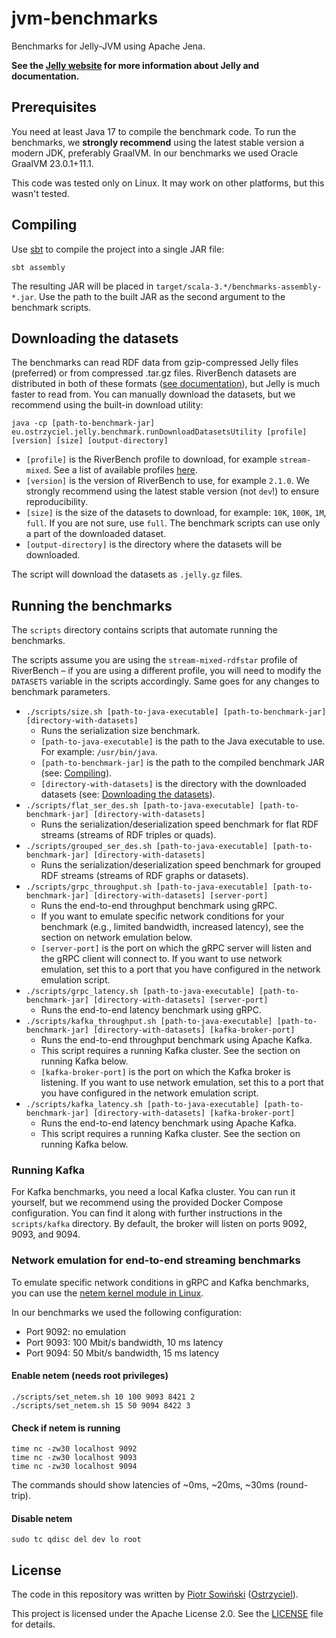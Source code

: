 # jvm-benchmarks

Benchmarks for Jelly-JVM using Apache Jena.

**See the [Jelly website](https://w3id.org/jelly) for more information about Jelly and documentation.**

## Prerequisites

You need at least Java 17 to compile the benchmark code. To run the benchmarks, we **strongly recommend** using the latest stable version a modern JDK, preferably GraalVM. In our benchmarks we used Oracle GraalVM 23.0.1+11.1.

This code was tested only on Linux. It may work on other platforms, but this wasn't tested.

## Compiling

Use [sbt](https://www.scala-sbt.org/) to compile the project into a single JAR file:

```shell
sbt assembly
```

The resulting JAR will be placed in `target/scala-3.*/benchmarks-assembly-*.jar`. Use the path to the built JAR as the second argument to the benchmark scripts.

## Downloading the datasets

The benchmarks can read RDF data from gzip-compressed Jelly files (preferred) or from compressed .tar.gz files. RiverBench datasets are distributed in both of these formats ([see documentation](https://w3id.org/riverbench/v/dev/documentation/dataset-release-format)), but Jelly is much faster to read from. You can manually download the datasets, but we recommend using the built-in download utility:

```shell
java -cp [path-to-benchmark-jar] eu.ostrzyciel.jelly.benchmark.runDownloadDatasetsUtility [profile] [version] [size] [output-directory]
```

- `[profile]` is the RiverBench profile to download, for example `stream-mixed`. See a list of available profiles [here](https://w3id.org/riverbench/v/dev/categories).
- `[version]` is the version of RiverBench to use, for example `2.1.0`. We strongly recommend using the latest stable version (not `dev`!) to ensure reproducibility.
- `[size]` is the size of the datasets to download, for example: `10K`, `100K`, `1M`, `full`. If you are not sure, use `full`. The benchmark scripts can use only a part of the downloaded dataset. 
- `[output-directory]` is the directory where the datasets will be downloaded.

The script will download the datasets as `.jelly.gz` files.

## Running the benchmarks

The `scripts` directory contains scripts that automate running the benchmarks.

The scripts assume you are using the `stream-mixed-rdfstar` profile of RiverBench – if you are using a different profile, you will need to modify the `DATASETS` variable in the scripts accordingly. Same goes for any changes to benchmark parameters.

- `./scripts/size.sh [path-to-java-executable] [path-to-benchmark-jar] [directory-with-datasets]`
  - Runs the serialization size benchmark.
  - `[path-to-java-executable]` is the path to the Java executable to use. For example: `/usr/bin/java`.
  - `[path-to-benchmark-jar]` is the path to the compiled benchmark JAR (see: [Compiling](#compiling)).
  - `[directory-with-datasets]` is the directory with the downloaded datasets (see: [Downloading the datasets](#downloading-the-datasets)).
- `./scripts/flat_ser_des.sh [path-to-java-executable] [path-to-benchmark-jar] [directory-with-datasets]`
  - Runs the serialization/deserialization speed benchmark for flat RDF streams (streams of RDF triples or quads).
- `./scripts/grouped_ser_des.sh [path-to-java-executable] [path-to-benchmark-jar] [directory-with-datasets]`
  - Runs the serialization/deserialization speed benchmark for grouped RDF streams (streams of RDF graphs or datasets).
- `./scripts/grpc_throughput.sh [path-to-java-executable] [path-to-benchmark-jar] [directory-with-datasets] [server-port]`
  - Runs the end-to-end throughput benchmark using gRPC.
  - If you want to emulate specific network conditions for your benchmark (e.g., limited bandwidth, increased latency), see the section on network emulation below.
  - `[server-port]` is the port on which the gRPC server will listen and the gRPC client will connect to. If you want to use network emulation, set this to a port that you have configured in the network emulation script.
- `./scripts/grpc_latency.sh [path-to-java-executable] [path-to-benchmark-jar] [directory-with-datasets] [server-port]`
  - Runs the end-to-end latency benchmark using gRPC.
- `./scripts/kafka_throughput.sh [path-to-java-executable] [path-to-benchmark-jar] [directory-with-datasets] [kafka-broker-port]`
  - Runs the end-to-end throughput benchmark using Apache Kafka.
  - This script requires a running Kafka cluster. See the section on running Kafka below.
  - `[kafka-broker-port]` is the port on which the Kafka broker is listening. If you want to use network emulation, set this to a port that you have configured in the network emulation script.
- `./scripts/kafka_latency.sh [path-to-java-executable] [path-to-benchmark-jar] [directory-with-datasets] [kafka-broker-port]`
  - Runs the end-to-end latency benchmark using Apache Kafka.
  - This script requires a running Kafka cluster. See the section on running Kafka below. 

### Running Kafka

For Kafka benchmarks, you need a local Kafka cluster. You can run it yourself, but we recommend using the provided Docker Compose configuration. You can find it along with further instructions in the `scripts/kafka` directory. By default, the broker will listen on ports 9092, 9093, and 9094.

### Network emulation for end-to-end streaming benchmarks

To emulate specific network conditions in gRPC and Kafka benchmarks, you can use the [netem kernel module in Linux](https://man7.org/linux/man-pages/man8/tc-netem.8.html).

In our benchmarks we used the following configuration:

- Port 9092: no emulation
- Port 9093: 100 Mbit/s bandwidth, 10 ms latency
- Port 9094: 50 Mbit/s bandwidth, 15 ms latency

#### Enable netem (needs root privileges)

```shell
./scripts/set_netem.sh 10 100 9093 8421 2
./scripts/set_netem.sh 15 50 9094 8422 3
```

#### Check if netem is running

```shell
time nc -zw30 localhost 9092
time nc -zw30 localhost 9093
time nc -zw30 localhost 9094
```

The commands should show latencies of ~0ms, ~20ms, ~30ms (round-trip).

#### Disable netem

```shell
sudo tc qdisc del dev lo root
```

## License

The code in this repository was written by [Piotr Sowiński](https://ostrzyciel.eu) ([Ostrzyciel](https://github.com/Ostrzyciel)).

This project is licensed under the Apache License 2.0. See the [LICENSE](LICENSE) file for details.

